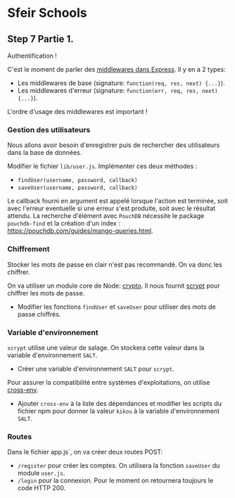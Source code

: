 # Sfeir Schools

## Step 7 Partie 1.

Authentification !

C'est le moment de parler des [middlewares dans Express](https://expressjs.com/en/guide/using-middleware.html). Il y en a 2 types:

- Les middlewares de base (signature: `function(req, res, next) {...}`).
- Les middlewares d'erreur (signature: `function(err, req, res, next) {...}`).

L'ordre d'usage des middlewares est important !

### Gestion des utilisateurs

Nous allons avoir besoin d'enregistrer puis de rechercher des utilisateurs dans la base de données.

Modifier le fichier `lib/user.js`. Implémenter ces deux méthodes :
- `findUser(username, password, callback)`
- `saveUser(username, password, callback)`


Le callback fourni en argument est appelé lorsque l'action est terminée, soit avec l'erreur eventuelle si une erreur s'est produite, soit avec le résultat attendu.
La recherche d'élément avec `PouchDB` nécessite le package `pouchdb-find` et la création d'un index : https://pouchdb.com/guides/mango-queries.html.


### Chiffrement

Stocker les mots de passe en clair n'est pas recommandé. On va donc les chiffrer.

On va utiliser un module core de Node: [crypto](https://nodejs.org/dist/latest-v14.x/docs/api/crypto.html). Il nous fournit [scrypt](https://nodejs.org/dist/latest-v18.x/docs/api/crypto.html#crypto_crypto_scrypt_password_salt_keylen_options_callback) pour chiffrer les mots de passe.

- Modifier les fonctions `findUser` et `saveUser` pour utiliser des mots de passe chiffrés.

### Variable d'environnement

`scrypt` utilise une valeur de salage. On stockera cette valeur dans la variable d'environnement `SALT`.

- Créer une variable d'environnement `SALT` pour `scrypt`.

Pour assurer la compatibilité entre systèmes d'exploitations, on utilise [cross-env](https://www.npmjs.com/package/cross-env).
- Ajouter `cross-env` à la liste des dépendances et modifier les scripts du fichier npm pour donner la valeur `kikou` à la variable d'environnement `SALT`.

### Routes

Dans le fichier app.js`, on va créer deux routes POST:

- `/register` pour créer les comptes. On utilisera la fonction `saveUser` du module `user.js`.
- `/login` pour la connexion. Pour le moment on retournera toujours le code HTTP 200.